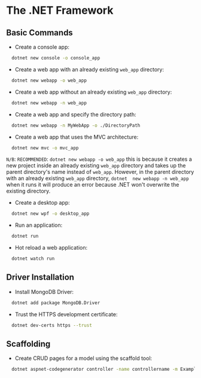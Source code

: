 # The .NET Framework

## Basic Commands 
- Create a console app:
  
```sh
  dotnet new console -o console_app
```

- Create a web app with an already existing `web_app` directory:

```sh
  dotnet new webapp -o web_app
```

- Create a web app without an already existing `web_app` directory:

```sh
  dotnet new webapp -n web_app
```

- Create a web app and specify the directory path:

```sh
  dotnet new webapp -n MyWebApp -o ./DirectoryPath
```

- Create a web app that uses the MVC architecture:

```sh
  dotnet new mvc -o mvc_app
```

`N/B`: `RECOMMENDED`: `dotnet new webapp -o web_app` this is because it creates a new project inside an already existing `web_app` directory and 
takes up the parent directory's name instead of `web_app`. However, in the parent directory with an already existing `web_app` directory, `dotnet 
new webapp -n web_app` when it runs it will produce an error because .NET won't overwrite the existing directory.

- Create a desktop app:

```sh
  dotnet new wpf -o desktop_app
```

- Run an application:

```sh
  dotnet run
```

- Hot reload a web application:

```sh
  dotnet watch run
```

## Driver Installation
- Install MongoDB Driver:

```sh
  dotnet add package MongoDB.Driver
```

- Trust the HTTPS development certificate:

```sh
  dotnet dev-certs https --trust
```

## Scaffolding
- Create CRUD pages for a model using the scaffold tool:

```sh
  dotnet aspnet-codegenerator controller -name controllername -m Example -dc projectname.Data.controllername --relativeFolderPath Controllers --useDefaultLayout --referenceScriptLibraries --databaseProvider sqlite
```
